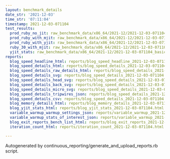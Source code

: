 ```yaml
---
layout: benchmark_details
date_str: '2021-12-03'
time_str: '07:11:04'
timestamp: 2021-12-03-071104
test_results:
  prod_ruby_no_jit: raw_benchmark_data/x86_64/2021-12/2021-12-03-071104_basic_benchmark_prod_ruby_no_jit.json
  prod_ruby_with_mjit: raw_benchmark_data/x86_64/2021-12/2021-12-03-071104_basic_benchmark_prod_ruby_with_mjit.json
  prod_ruby_with_yjit: raw_benchmark_data/x86_64/2021-12/2021-12-03-071104_basic_benchmark_prod_ruby_with_yjit.json
  ruby_30_with_mjit: raw_benchmark_data/x86_64/2021-12/2021-12-03-071104_basic_benchmark_ruby_30_with_mjit.json
  yjit_stats: raw_benchmark_data/x86_64/2021-12/2021-12-03-071104_basic_benchmark_yjit_stats.json
reports:
  blog_speed_headline_html: reports/blog_speed_headline_2021-12-03-071104.html
  blog_speed_details_html: reports/blog_speed_details_2021-12-03-071104.html
  blog_speed_details_raw_details_html: reports/blog_speed_details_2021-12-03-071104.raw_details.html
  blog_speed_details_svg: reports/blog_speed_details_2021-12-03-071104.svg
  blog_speed_details_head_svg: reports/blog_speed_details_2021-12-03-071104.head.svg
  blog_speed_details_back_svg: reports/blog_speed_details_2021-12-03-071104.back.svg
  blog_speed_details_micro_svg: reports/blog_speed_details_2021-12-03-071104.micro.svg
  blog_speed_details_tripwires_json: reports/blog_speed_details_2021-12-03-071104.tripwires.json
  blog_speed_details_csv: reports/blog_speed_details_2021-12-03-071104.csv
  blog_memory_details_html: reports/blog_memory_details_2021-12-03-071104.html
  blog_yjit_stats_html: reports/blog_yjit_stats_2021-12-03-071104.html
  variable_warmup_warmup_settings_json: reports/variable_warmup_2021-12-03-071104.warmup_settings.json
  variable_warmup_stats_of_interest_json: reports/variable_warmup_2021-12-03-071104.stats_of_interest.json
  blog_exit_reports_bench_list_html: reports/blog_exit_reports_2021-12-03-071104.bench_list.html
  iteration_count_html: reports/iteration_count_2021-12-03-071104.html

---
```

Autogenerated by continuous_reporting/generate_and_upload_reports.rb script.
